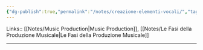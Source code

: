 ```yaml
---
{"dg-publish":true,"permalink":"/notes/creazione-elementi-vocali/","tags":["type/note"]}
---
```


Links:: [[Notes/Music Production\|Music Production]], [[Notes/Le Fasi della Produzione Musicale\|Le Fasi della Produzione Musicale]]

---



